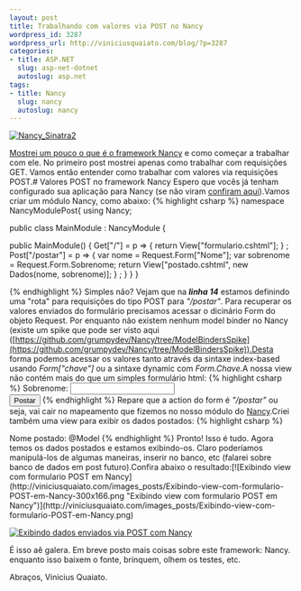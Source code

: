 ```yaml
--- 
layout: post
title: Trabalhando com valores via POST no Nancy
wordpress_id: 3287
wordpress_url: http://viniciusquaiato.com/blog/?p=3287
categories: 
- title: ASP.NET
  slug: asp-net-dotnet
  autoslug: asp.net
tags: 
- title: Nancy
  slug: nancy
  autoslug: nancy
---
```



[![](http://viniciusquaiato.com/images_posts/Nancy_Sinatra2-150x150.jpg "Nancy_Sinatra2")](http://viniciusquaiato.com/images_posts/Nancy_Sinatra2.jpg)

[Mostrei um pouco o que é o framework Nancy](http://viniciusquaiato.com/blog/nancy-um-framework-web-leve-para-net/) e como começar a trabalhar com ele. No primeiro post mostrei apenas como trabalhar com requisições GET. Vamos então entender como trabalhar com valores via requisições POST.# Valores POST no framework Nancy
Espero que vocês já tenham configurado sua aplicação para Nancy (se não viram [confiram aqui](http://viniciusquaiato.com/blog/nancy-um-framework-web-leve-para-net/)).Vamos criar um módulo Nancy, como abaixo:
{% highlight csharp %}
namespace NancyModulePost{    using Nancy;
    
public class MainModule : NancyModule    {        

public MainModule()        {            Get["/"] = p =>            {
return View["formulario.cshtml"];
    }
;
    Post["/postar"] = p =>            {
var nome = Request.Form["Nome"];
var sobrenome = Request.Form.Sobrenome;
return View["postado.cshtml", new Dados(nome, sobrenome)];
    }
;
    }
    }
}



{% endhighlight %}
Simples não? Vejam que na **_linha 14_** estamos definindo uma "rota" para requisições do tipo POST para _"/postar"_. Para recuperar os valores enviados do formulário precisamos acessar o dicinário Form do objeto Request. Por enquanto não existem nenhum model binder no Nancy (existe um spike que pode ser visto aqui ([https://github.com/grumpydev/Nancy/tree/ModelBindersSpike](https://github.com/grumpydev/Nancy/tree/ModelBindersSpike)).Desta forma podemos acessar os valores tanto através da sintaxe index-based usando _Form["chave"]_ ou a sintaxe dynamic com _Form.Chave_.A nossa view não contém mais do que um simples formulário html:
{% highlight csharp %}
Sobrenome: </label>        <input type="text" name="Sobrenome" /><br />        <input type="submit" value="Postar" />    </form></body>
{% endhighlight %}
Repare que a action do form é _"/postar"_ ou seja, vai cair no mapeamento que fizemos no nosso módulo do [Nancy](https://github.com/thecodejunkie/Nancy).Criei também uma view para exibir os dados postados:
{% highlight csharp %}
<body>    Nome postado: @Model</body>
{% endhighlight %}
Pronto! Isso é tudo. Agora temos os dados postados e estamos exibindo-os. Claro poderíamos manipulá-los de algumas maneiras, inserir no banco, etc (falarei sobre banco de dados em post futuro).Confira abaixo o resultado:[![Exibindo view com formulario POST em Nancy](http://viniciusquaiato.com/images_posts/Exibindo-view-com-formulario-POST-em-Nancy-300x166.png "Exibindo view com formulario POST em Nancy")](http://viniciusquaiato.com/images_posts/Exibindo-view-com-formulario-POST-em-Nancy.png)



[![Exibindo dados enviados via POST com Nancy](http://viniciusquaiato.com/images_posts/Exibindo-dados-enviados-via-POST-com-Nancy-300x166.png "Exibindo dados enviados via POST com Nancy")](http://viniciusquaiato.com/images_posts/Exibindo-dados-enviados-via-POST-com-Nancy.png)

É isso aê galera. Em breve posto mais coisas sobre este framework: Nancy. enquanto isso baixem o fonte, brinquem, olhem os testes, etc.

Abraços,
Vinicius Quaiato.
